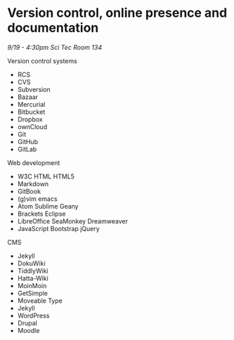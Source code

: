 # Version control, online presence and documentation

_9/19 - 4:30pm Sci Tec Room 134_

Version control systems

* RCS 
* CVS 
* Subversion 
* Bazaar 
* Mercurial 
* Bitbucket 
* Dropbox 
* ownCloud
* Git 
* GitHub 
* GitLab

Web development

* W3C HTML HTML5 
* Markdown 
* GitBook 
* \(g\)vim emacs 
* Atom Sublime Geany 
* Brackets Eclipse 
* LibreOffice SeaMonkey Dreamweaver 
* JavaScript Bootstrap jQuery

CMS

* Jekyll 
* DokuWiki 
* TiddlyWiki 
* Hatta-Wiki 
* MoinMoin 
* GetSimple 
* Moveable Type 
* Jekyll 
* WordPress 
* Drupal 
* Moodle 

